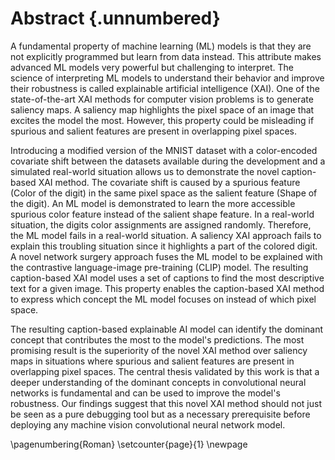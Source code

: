 # Abstract {.unnumbered}
A fundamental property of machine learning (ML) models is that they are not explicitly programmed but learn from data instead. This attribute makes advanced ML models very powerful but challenging to interpret. The science of interpreting ML models to understand their behavior and improve their robustness is called explainable artificial intelligence (XAI). One of the state-of-the-art XAI methods for computer vision problems is to generate saliency maps. A saliency map highlights the pixel space of an image that excites the model the most. However, this property could be misleading if spurious and salient features are present in overlapping pixel spaces.

Introducing a modified version of the MNIST dataset with a color-encoded covariate shift between the datasets available during the development and a simulated real-world situation allows us to demonstrate the novel caption-based XAI method. The covariate shift is caused by a spurious feature (Color of the digit) in the same pixel space as the salient feature (Shape of the digit). An ML model is demonstrated to learn the more accessible spurious color feature instead of the salient shape feature. In a real-world situation, the digits color assignments are assigned randomly. Therefore, the ML model fails in a real-world situation. A saliency XAI approach fails to explain this troubling situation since it highlights a part of the colored digit. A novel network surgery approach fuses the ML model to be explained with the contrastive language-image pre-training (CLIP) model. The resulting caption-based XAI model uses a set of captions to find the most descriptive text for a given image. This property enables the caption-based XAI method to express which concept the ML model focuses on instead of which pixel space.

The resulting caption-based explainable AI model can identify the dominant concept that contributes the most to the model's predictions. The most promising result is the superiority of the novel XAI method over saliency maps in situations where spurious and salient features are present in overlapping pixel spaces. The central thesis validated by this work is that a deeper understanding of the dominant concepts in convolutional neural networks is fundamental and can be used to improve the model's robustness. Our findings suggest that this novel XAI method should not just be seen as a pure debugging tool but as a necessary prerequisite before deploying any machine vision convolutional neural network model.





<!-- \hypertarget{abstract}{%
\chapter*{\vspace*{-4cm} Abstract}\label{abstract}}
\addcontentsline{toc}{chapter}{Abstract} -->

<!-- Short version of introduction and results -->
<!-- Initial situation: (3/ 9 sentences)
- Machine learning in all areas of our lives.
- Safety/Need for robustness
- Explainable AI -->
<!-- 
Babytalk:
After a few short years of life, children can fathom the concepts behind simple words and connect them to related images. They can identify the connection between shapes and textures of the physical world to the abstract symbols of written language. It’s something we take for granted. Very few (if any) people in the world will remember a time when these “basic” skills were beyond their capacity.
-->

<!-- 
Very nice intro inspiration:
In recent years, there’s been an explosion of AI datasets and models that are impacting millions around the world each day. Some systems are recommending us songs and movies to enjoy; others are automating fundamental business processes or saving lives by detecting tumors. In the near future, machines relying on AI will drive our cars, fly our aircraft, and manage our care. But for that to take place, we need to ensure that those systems are robust enough against any attempts to hack them.
asdf
During development of an AI model, conditions are carefully controlled to obtain the best possible performance — like starting a seedling in a greenhouse. But in the real-world, where models are ultimately deployed, conditions are rarely perfect, and risks are abundant. If development is a greenhouse, then deployment is a jungle. We have to prepare AI models to withstand the onslaught.
asdf
For years, AI models struggled to reach accuracy levels suitable for real-world applications. Now that they’ve reached that threshold for certain tasks, it is crucial to recognize that accuracy isn’t the only benchmark that matters. In the real-world, fairness, interpretability, and robustness are critical, and many tools are available to inspect these dimensions of AI models. Developers must actively prepare AI models to succeed in the wild by spotting holes in the armor, predicting an adversary’s next move, and weaving robustness into the fabric of AI.
-->
<!-- 
An increasing number of new and exciting machine learning applications disrupt our lives almost daily. Autonomous driving, movie recommender systems and traffic prediction are just a few large-scale projects to be mentioned in this context. There is no doubt that many more exciting applications will come, but with great power comes great responsibility. The fundamental property of machine learning models is that they are not explicitly programmed but learn from data instead. This characteristic makes them very powerful but challenging to interpret. The situation gets even worse in e.g. medical environments where a patient could suffer from wrong predictions made by a machine learning model. Therefore, it is mission-critical to deploy robust machine learning models only. The science of interpreting machine learning models to improve their robustness is called explainable artificial intelligence (XAI). One of the state-of-the-art methods in computer vision problems is generating beneficial saliency maps. The primary issue of these saliency maps is that they tell where the model focuses on an image instead of answering what they are seeing. This property is problematic if correlating and causating features are present in overlapping pixel space.  -->

<!--
Approach/Technology: (10/12 sentences)
- XAI helps to understand, does not fall for a bias (correlation instead of causation)
- state of the art saliency maps tell where, but not why or what
- increase robustness
- Dataset with covariate shift.
- biased model falls for bias instead of learning the task.
- Accuracy looks promising -> Is dangerous!
- Using CLIP to explain
- New XAI method: Network surgery/Layer swapping
- Hypothesis: CLIP can be used to obtain an explanation -> Points to bias and covariate shift -> Covariate shift is understood and can be fixed

Introducing a modified version of the MNIST dataset with a covariate shift between the training/validation and test subsets allows us to demonstrate the novel XAI method. The covariate shift is caused by a positive correlating feature (Color) in the same pixel space as the causation feature (Shape of the digit) for the training and validation subsets. A negative correlating feature (Color) in the same pixel space as the causation feature (Shape of the digit) for the test subset. A standalone model most likely learns the more accessible to learn correlating feature (Color) instead of the causating (Shape of the digit) feature. Therefore, the model fails miserably on the test dataset. A saliency XAI approach would fail to explain this troubling situation since it would highlight the colored digit. The novel XAI method presented uses a contrastive language-image pre-training (CLIP) model to obtain an explanation in natural language. This core characteristic enables the XAI method to express what the model focuses on instead of where. A novel network surgery approach switches layers between a given image classification model to be explained and the image encoder of CLIP. During this layer-switching process, the properties of the embedding space of CLIP and the salient layers from the model to be explained are merged and preserved. The novel XAI method enables AI practitioners to ask questions like "Do you see a red digit?" (Undesired correlating feature) or "Do you see a digit with the number 5?" (Desired causation feature) and to understand and improve the model's behavior by interpreting the results. -->

<!-- Result/Conclusion: (6/2 sentences)
The resulting explanation provides an opportunity to improve the model on possible concerning findings. Therefore, the final product is a trusted machine learning model which uses robust features instead of e.g. spurious correlations. Work in progress...
-->

<!-- Total: (19/23 sentences) - maximum: 3500 characters -->

\pagenumbering{Roman}
\setcounter{page}{1}
\newpage

<!-- Nice sentences: -->
<!-- Why should we trust AI enough to drive cars, detect diseases, and identify suspects when it is a black box? -->

<!-- 
#TODO 
[x] Text Amil for a meeting
[x] Explain network dissection
[x] Interpretability vs. explainability
[x] check if image encoder from clip and openclip look the same
    [x] Show differences between CLIP and open-CLIP in appendix
[x] Replace with better definition of contrastive learning!
[x] Clean desktop
[x] Add CLIP limitations/advantages/disadvantages
[x] Understand einsum(..) -> scores = torch.einsum('aixy,ajxy->ij', ... -> torch.product(..) and toch.sum(..)
[x] check 1024 features are dependent if resnet or transformer
[x] update dataloader to provide CLIP preprocessored images
[x] whats the scale of the original mnist data? 0-1 or 0-255? -> CLIP expect 0-1
[x] balance 5/8 mnist dataset
[x] explain numeric differences between CLIP and open-CLIP
[x] fix presentation date for lab buddies (08.02@lab-meeting and 09.02 presentation at 08:00 o'clock)
[x] Chapter model add learning curves
[x] gray biased mnist to gray unbiased mnist
[x] introduce term "embedding similarities" (clip.png)
[x] change human robot image with captions instead of suggestions!
[x] chapter model: replace 2 learning curves figures and add accuracy on real-world dataset (~0%)
[x] Show differences between ResNet-50 and CLIP's modified ResNet-50 in appendix
[x] draw images in abstract
[x] add attended courses and seminars to closing words
[x] chapter results: add unbiased/gray learning curves figures and add accuracy on real-world dataset (~100%)
[x] retrain models with random color assignments
[x] coding
    - preparation
        [x] setup dataset
        [x] prepare standalone model
        [x] prepare clip model
        [x] compute mean+std for each layer
    - matching
        [x] match layers
        [x] plot matching scores
    - layer swapping
        [x] swap layers
        [x] observe cosine similarities from clip/analyze impact of network surgery
    - Order of tasks:
        [x] Understand content in standalone_statistics
        [x] Understand content in clip_statistics
        [x] Understand einsum(..)
        [x] Understand content in table
        [x] Understand match_scores
        [x] Understand swapping
    [x] Add another representation with cosine similarities and probabilities in layer swapping plots
    [x] Finetuning: Unfreeze all layers and retrain models
    [x] Extend ResNet explanation
[x] references: format for double quotes like ""asdf"", etc.
[x] references: publisher is not displayed! Replace with journal if applicable!
[x] document hyperparameters for standalone model training
[x] document size of dataset splits
[x] Table of contents is missing
[x] List of figures is missing
[x] document network surgery
[x] check for correct usage: convolution kernel/convolutional layer/convolutional neural network/activation map
[x] Mention configuration for images in chapter "results"
[x] describe tables in appendix
[x] move shape/color figures to appendix  
[x] leave test figures in results and move others to the appendix
[x] evtl. create new figures showing all four values and put them in front of the bundled figure
[x] document results
[x] correct introduction
[x] write abstract for documentation (limit to 1 page) and online
[x] Documentation: Use term finetuning instead of transfer learning
[x] Documentation: Specify "Smilarity", which is defined as sum of large products.
[x] document conclusion
[x] Extend chapter "results" with a summery. Novel XAI better than saliency. Outlook social bias.

# Bonus:
[x] Check hyperparams in tables
[x] Preprocessor size of images in chapter dataset
[x] Add image of apple with note "ipad" to zero-shot capability chapter -> ambiguity
[x] Why are cosine similarities always larger than 0? Because of the log from the loss function used for training?
[x] Check sentence: In the usual transfer learning process, a model is trained on a large dataset (This is called pre-training) and finetuned (Called training) in a new domain on a smaller downstream-task-specific dataset.
[x] Move cosine angles from conclusion to chapter
[x] Future work: Add link to improve selecting matching acivation with units in XAI chapter
[x] Add image of MNIST saliency maps
-->
